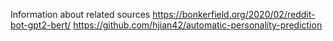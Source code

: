 Information about related sources
https://bonkerfield.org/2020/02/reddit-bot-gpt2-bert/
https://github.com/hjian42/automatic-personality-prediction
